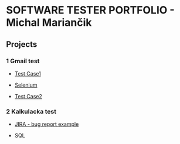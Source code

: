 # SOFTWARE TESTER PORTFOLIO - Michal Mariančik  

## Projects

### 1 Gmail test  

* [Test Case1](https://docs.google.com/spreadsheets/d/13JShpESyUxUL0GCBRb_tpyj8aQCnznvt8m7XOSVjYzQ/edit#gid=0)  

* [Selenium](https://github.com/Michaljezko/Gmail-test-selenium)

* [Test Case2](https://docs.google.com/spreadsheets/d/1Vp64nBhDCz31CCPNwGh5lGg8XbueGTjfRKjpuHks5I8/edit#gid=0)

### 2 Kalkulacka test

* [JIRA - bug report example](https://michaljezko.github.io)

* SQL 
